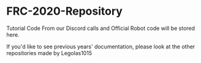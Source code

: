 # FRC-2020-Repository
Tutorial Code From our Discord calls and Official Robot code will be stored here.

If you'd like to see previous years' documentation, please look at the other repositories made by Legolas1015
